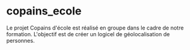 # copains_ecole
Le projet Copains d'école est réalisé en groupe dans le cadre de notre formation.
L'objectif est de créer un logicel de géolocalisation de personnes.
